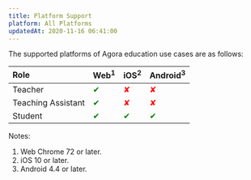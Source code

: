 ```yaml
---
title: Platform Support
platform: All Platforms
updatedAt: 2020-11-16 06:41:00
---
```

The supported platforms of Agora education use cases are as follows:

| Role | Web<sup>1</sup> | iOS<sup>2</sup> | Android<sup>3</sup> |
| :------- | :--- | :--- | :------- |
| Teacher   | <font color="green">✔    | <font color="red">✘    | <font color="red">✘        |
| Teaching Assistant   | <font color="green">✔    | <font color="red">✘    | <font color="red">✘        |
| Student   | <font color="green">✔    | <font color="green">✔    | <font color="green">✔       |

Notes: 

1. Web Chrome 72 or later.
2. iOS 10 or later.
3. Android 4.4 or later.